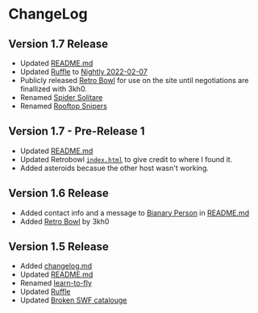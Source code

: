 # ChangeLog

## Version 1.7 Release

- Updated [README.md](/README.md)
- Updated [Ruffle](/ruffle/) to [Nightly 2022-02-07](https://github.com/ruffle-rs/ruffle/releases/tag/nightly-2022-02-07)
- Publicly released [Retro Bowl](/retro-bowl/) for use on the site until negotiations are finallized with 3kh0.
- Renamed [Spider Solitare](/spider-solitaire-[unused]/)
- Renamed [Rooftop Snipers](rooftop-snipers)

## Version 1.7 - Pre-Release 1

- Updated [README.md](/README.md)
- Updated Retrobowl [`index.html`](/retro-bowl/index.html) to give credit to where I found it.
- Added asteroids becasue the other host wasn't working.

## Version 1.6 Release

- Added contact info and a message to [Bianary Person](https://github.com/binary-person) in [README.md](/README.md)
- Added [Retro Bowl](/retro-bowl/) by 3kh0

## Version 1.5 Release

- Added [changelog.md](/changelog.md)
- Updated [README.md](/README.md)
- Renamed [learn-to-fly](/swf/learn-to-fly.swf)
- Updated [Ruffle](/ruffle/)
- Updated [Broken SWF catalouge](/broken-swf/catalougue.md)
